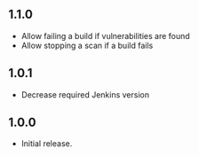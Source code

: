 ## 1.1.0
  * Allow failing a build if vulnerabilities are found
  * Allow stopping a scan if a build fails

## 1.0.1
  * Decrease required Jenkins version

## 1.0.0
  * Initial release.
